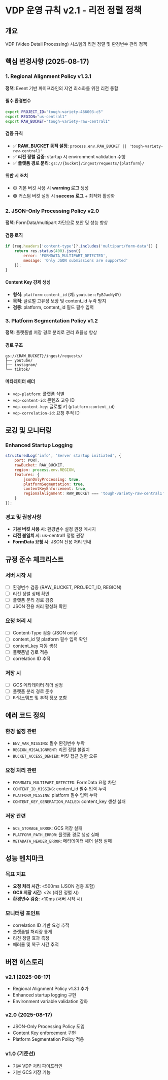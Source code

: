 # VDP 운영 규칙 v2.1 - 리전 정렬 정책

## 개요
VDP (Video Detail Processing) 시스템의 리전 정렬 및 환경변수 관리 정책

## 핵심 변경사항 (2025-08-17)

### 1. Regional Alignment Policy v1.3.1
**정책**: Event 기반 파이프라인의 지연 최소화를 위한 리전 통합

#### 필수 환경변수
```bash
export PROJECT_ID="tough-variety-466003-c5"
export REGION="us-central1"
export RAW_BUCKET="tough-variety-raw-central1"
```

#### 검증 규칙
- ✅ **RAW_BUCKET 동적 설정**: `process.env.RAW_BUCKET || 'tough-variety-raw-central1'`
- ✅ **리전 정렬 검증**: startup 시 environment validation 수행
- ✅ **플랫폼 경로 분리**: `gs://{bucket}/ingest/requests/{platform}/`

#### 위반 시 조치
- 🟡 기본 버킷 사용 시 **warning 로그** 생성
- 🟢 커스텀 버킷 설정 시 **success 로그** + 최적화 활성화

### 2. JSON-Only Processing Policy v2.0
**정책**: FormData/multipart 차단으로 보안 및 성능 향상

#### 검증 로직
```javascript
if (req.headers['content-type']?.includes('multipart/form-data')) {
    return res.status(400).json({
        error: 'FORMDATA_MULTIPART_DETECTED',
        message: 'Only JSON submissions are supported'
    });
}
```

#### Content Key 강제 생성
- **형식**: `platform:content_id` (예: `youtube:cFyBJaoNyGY`)
- **목적**: 글로벌 고유성 보장 및 content_id 누락 방지
- **검증**: platform, content_id 필드 필수 입력

### 3. Platform Segmentation Policy v1.2
**정책**: 플랫폼별 저장 경로 분리로 관리 효율성 향상

#### 경로 구조
```
gs://{RAW_BUCKET}/ingest/requests/
├── youtube/
├── instagram/
└── tiktok/
```

#### 메타데이터 헤더
- `vdp-platform`: 플랫폼 식별
- `vdp-content-id`: 콘텐츠 고유 ID
- `vdp-content-key`: 글로벌 키 (`platform:content_id`)
- `vdp-correlation-id`: 요청 추적 ID

## 로깅 및 모니터링

### Enhanced Startup Logging
```javascript
structuredLog('info', 'Server startup initiated', {
    port: PORT,
    rawBucket: RAW_BUCKET,
    region: process.env.REGION,
    features: {
        jsonOnlyProcessing: true,
        platformSegmentation: true,
        contentKeyEnforcement: true,
        regionalAlignment: RAW_BUCKET === 'tough-variety-raw-central1'
    }
});
```

### 경고 및 권장사항
- **기본 버킷 사용 시**: 환경변수 설정 권장 메시지
- **리전 불일치 시**: us-central1 정렬 권장
- **FormData 요청 시**: JSON 전용 처리 안내

## 규정 준수 체크리스트

### 서버 시작 시
- [ ] 환경변수 검증 (RAW_BUCKET, PROJECT_ID, REGION)
- [ ] 리전 정렬 상태 확인
- [ ] 플랫폼 분리 경로 검증
- [ ] JSON 전용 처리 활성화 확인

### 요청 처리 시
- [ ] Content-Type 검증 (JSON only)
- [ ] content_id 및 platform 필수 입력 확인
- [ ] content_key 자동 생성
- [ ] 플랫폼별 경로 적용
- [ ] correlation ID 추적

### 저장 시
- [ ] GCS 메타데이터 헤더 설정
- [ ] 플랫폼 분리 경로 준수
- [ ] 타임스탬프 및 추적 정보 포함

## 에러 코드 정의

### 환경 설정 관련
- `ENV_VAR_MISSING`: 필수 환경변수 누락
- `REGION_MISALIGNMENT`: 리전 정렬 불일치
- `BUCKET_ACCESS_DENIED`: 버킷 접근 권한 오류

### 요청 처리 관련
- `FORMDATA_MULTIPART_DETECTED`: FormData 요청 차단
- `CONTENT_ID_MISSING`: content_id 필수 입력 누락
- `PLATFORM_MISSING`: platform 필수 입력 누락
- `CONTENT_KEY_GENERATION_FAILED`: content_key 생성 실패

### 저장 관련
- `GCS_STORAGE_ERROR`: GCS 저장 실패
- `PLATFORM_PATH_ERROR`: 플랫폼 경로 생성 실패
- `METADATA_HEADER_ERROR`: 메타데이터 헤더 설정 실패

## 성능 벤치마크

### 목표 지표
- **요청 처리 시간**: <500ms (JSON 검증 포함)
- **GCS 저장 시간**: <2s (리전 정렬 시)
- **환경변수 검증**: <10ms (서버 시작 시)

### 모니터링 포인트
- correlation ID 기반 요청 추적
- 플랫폼별 처리량 통계
- 리전 정렬 효과 측정
- 에러율 및 복구 시간 추적

## 버전 히스토리

### v2.1 (2025-08-17)
- Regional Alignment Policy v1.3.1 추가
- Enhanced startup logging 구현
- Environment variable validation 강화

### v2.0 (2025-08-17)
- JSON-Only Processing Policy 도입
- Content Key enforcement 구현
- Platform Segmentation Policy 적용

### v1.0 (기준선)
- 기본 VDP 처리 파이프라인
- 기본 GCS 저장 기능